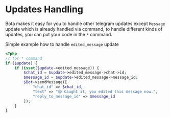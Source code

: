 # Updates Handling

Bota makes it easy for you to handle other telegram updates except `Message` update which is already handled via command, to handle different kinds of updates, you can put your code in the `*` command.

Simple example how to handle `edited_message` update

```php
<?php
// for * command
if ($update) {
    if (isset($update->edited_message)) {
        $chat_id = $update->edited_message->chat->id;
        $message_id = $update->edited_message->message_id;
        $Bot->sendMessage([
            "chat_id" => $chat_id,
            "text" => "😅 Caught it, you edited this message now.",
            "reply_to_message_id" => $message_id
        ]);
    }
}
```
